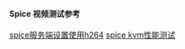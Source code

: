 #### Spice 视频测试参考
[spice服务端设置使用h264](https://hanamichi.wiki/posts/spice-h264/#spice%E6%9C%8D%E5%8A%A1%E7%AB%AF%E8%AE%BE%E7%BD%AE%E4%BD%BF%E7%94%A8h264)
[spice kvm性能测试](http://atmgnd.cn/post/spice-test/)
